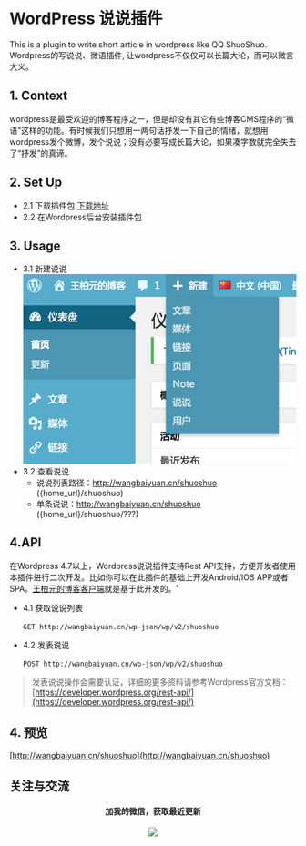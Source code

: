 # WordPress 说说插件
This is a plugin to write short article in wordpress like QQ ShuoShuo. Wordpress的写说说、微语插件, 让wordpress不仅仅可以长篇大论，而可以微言大义。

## 1. Context

wordpress是最受欢迎的博客程序之一，但是却没有其它有些博客CMS程序的“微语”这样的功能。有时候我们只想用一两句话抒发一下自己的情绪，就想用wordpress发个微博，发个说说；没有必要写成长篇大论，如果凑字数就完全失去了“抒发”的真谛。

## 2. Set Up
 - 2.1 下载插件包
  [下载地址](https://github.com/geekeren/WordPressShuoShuo/releases)
 - 2.2 在Wordpress后台安装插件包
 
## 3. Usage
 - 3.1 新建说说
  ![Wordpress后台新建列表里面会有‘说说’类型](./images/new_shuoshuo.png)
 - 3.2 查看说说
   - 说说列表路径：http://wangbaiyuan.cn/shuoshuo ({home_url}/shuoshuo)
   - 单条说说：http://wangbaiyuan.cn/shuoshuo ({home_url}/shuoshuo/???)
## 4.API
 在Wordpress 4.7以上，Wordpress说说插件支持Rest API支持，方便开发者使用本插件进行二次开发。比如你可以在此插件的基础上开发Android/IOS APP或者SPA。[王柏元的博客客户端](https://github.com/geekeren/BYBolg-open)就是基于此开发的。˚
 
 - 4.1 获取说说列表
 
    `GET http://wangbaiyuan.cn/wp-json/wp/v2/shuoshuo`
 - 4.2 发表说说   
 
    `POST http://wangbaiyuan.cn/wp-json/wp/v2/shuoshuo`
 >发表说说操作会需要认证，详细的更多资料请参考Wordpress官方文档：[https://developer.wordpress.org/rest-api/](https://developer.wordpress.org/rest-api/)
 
## 4. 预览

[http://wangbaiyuan.cn/shuoshuo](http://wangbaiyuan.cn/shuoshuo)

## 关注与交流
<div style="text-align:center">
<h4>加我的微信，获取最近更新<h4>
<img src="http://wangbaiyuan.cn/mp.jpg" width="200"/> 
</div>


